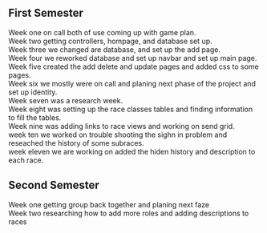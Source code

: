 ## First Semester 
Week one on call both of use coming up with game plan. <br>
Week two getting controllers, hompage, and database set up. <br>
Week three we changed are database, and set up the add page.<br>
Week four we reworked database and set up navbar and set up main page.<br>
Week five created the add delete and update pages and added css to some pages.<br>
Week six we mostly were on call and planing next phase of the project and set up identity. <br>
Week seven was a research week. <br>
Week eight was setting up the race classes tables and finding information to fill the tables.<br>
Week nine was adding links to race views and working on send grid.<br>
week ten we worked on trouble shooting the sighn in problem and reseached the history of some subraces.<br>
week eleven we are working on added the hiden history and description to each race.<br>

## Second Semester
Week one getting group back together and planing next faze<br>
Week two researching how to add more roles and adding descriptions to races<br> 
